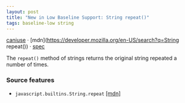 ```yaml
---
layout: post
title: "New in Low Baseline Support: String repeat()"
tags: baseline-low string
---
```


[caniuse](https://caniuse.com/?search=string-repeat) · [mdn](https://developer.mozilla.org/en-US/search?q=String repeat()) · [spec](https://tc39.es/ecma262/multipage/text-processing.html#sec-string-objects)

The `repeat()` method of strings returns the original string repeated a number of times.

### Source features

- ``javascript.builtins.String.repeat`` [[mdn]](https://developer.mozilla.org/en-US/search?q=javascript.builtins.String.repeat)
